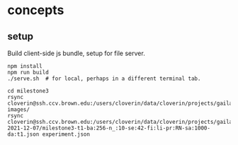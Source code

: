 # concepts

## setup

Build client-side js bundle, setup for file server.

```
npm install
npm run build
./serve.sh  # for local, perhaps in a different terminal tab.
```


```
cd milestone3
rsync cloverin@ssh.ccv.brown.edu:/users/cloverin/data/cloverin/projects/gaila/data/t1_milestone3/\* images/
rsync cloverin@ssh.ccv.brown.edu:/users/cloverin/data/cloverin/projects/gaila/results/ft-2021-12-07/milestone3-t1-ba:256-n_:10-se:42-fi:li-pr:RN-sa:1000-da:t1.json experiment.json
```